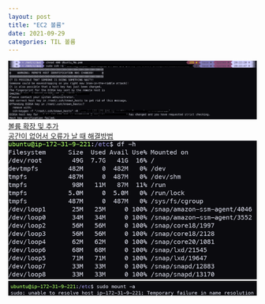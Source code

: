 ```yaml
---
layout: post
title: "EC2 볼륨"
date: 2021-09-29
categories: TIL 볼륨
---
```


![](https://raw.githubusercontent.com/Action2theFuture/Action2theFuture.github.io/main/_posts/Images/ssh.png)
[볼륨 확장 및 추가](https://minjii-ya.tistory.com/27)  
[공간이 없어서 오류가 날 때 해결방법](https://aws.amazon.com/ko/premiumsupport/knowledge-center/ebs-volume-size-increase/)
![](https://raw.githubusercontent.com/Action2theFuture/Action2theFuture.github.io/main/_posts/Images/df.png)
![](https://raw.githubusercontent.com/Action2theFuture/Action2theFuture.github.io/main/_posts/Images/memory.png)
